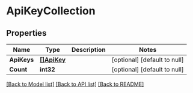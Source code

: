 # ApiKeyCollection

## Properties
Name | Type | Description | Notes
------------ | ------------- | ------------- | -------------
**ApiKeys** | [**[]ApiKey**](api_key.md) |  | [optional] [default to null]
**Count** | **int32** |  | [optional] [default to null]

[[Back to Model list]](../README.md#documentation-for-models) [[Back to API list]](../README.md#documentation-for-api-endpoints) [[Back to README]](../README.md)


